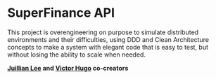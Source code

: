 # SuperFinance API

This project is overengineering on purpose to simulate distributed environments and their difficulties, using DDD and Clean Architecture concepts to make a system with elegant code that is easy to test, but without losing the ability to scale when needed.


**[Juillian Lee](https://github.com/juillianlee) and [Victor Hugo](https://github.com/vyctorhff) co-creators**